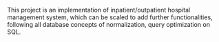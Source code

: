 This project is an implementation of inpatient/outpatient hospital management system, which can be scaled to add further 
functionalities, following all database concepts of normalization, query optimization on SQL.
